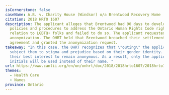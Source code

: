 ```yaml
---
isCornerstone: false
caseName: A.B. v. Charity House (Windsor) o/a Brentwood Recovery Home
citation: 2018 HRTO 1607
description: The applicant alleges that Brentwood had 90 days to develop
  policies and procedures to address the Ontario Human Rights Code rights in
  relation to LGBTQ+ folks and failed to do so. The applicant requested
  anonymization. The OHRT held that Brentwood breached their settlement
  agreement and granted the anonymization request.
takeaway: "In this case, the OHRT recognizes that \"outing\" the applicant would
  subject them to stigma and prejudice based on their gender identity. It is in
  their best interest to remain anonymous. As a result, only the applicant's
  initials will be used instead of their name. "
url: https://www.canlii.org/en/on/onhrt/doc/2018/2018hrto1607/2018hrto1607.html
themes:
  - Health Care
  - Names
province: Ontario
---
```

